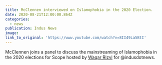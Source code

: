 ```yaml
---
title: McClennen interviewed on Islamophobia in the 2020 Election.
date: 2020-08-21T12:00:00.864Z
categories: 
  - news
publication: Indus News
image:
link_to_original: 'https://www.youtube.com/watch?v=8II49La5BtI'
---
```


McClennen joins a panel to discuss the mainstreaming of Islamophobia in the 2020 elections for Scope hosted by [Waqar Rizvi](https://www.facebook.com/s.waqar.rizvi?__tn__=%2CdK-R-R&amp;eid=ARDmQQmrVOlXQQBbcG963rJ8ri8fKQHL_oXBN5iQ6Z__frfNiCVclqleHfnyCHejqZIei0pWmZBwbRn6&amp;fref=mentions) for @indusdotnews.&nbsp;